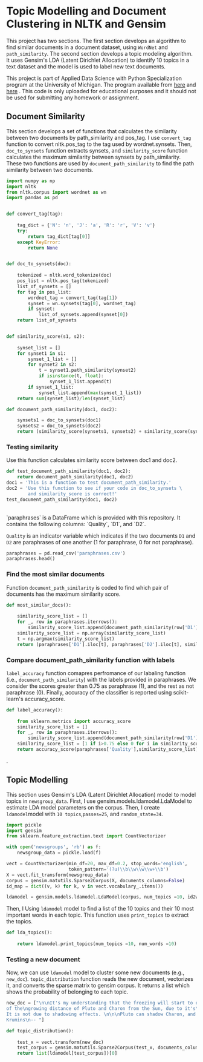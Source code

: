 # Topic Modelling and Document Clustering in NLTK and Gensim


This project has two sections. The first section develops an algorithm to find similar documents in a document dataset, using `WordNet` and `path_similarity`. The second section develops a topic modeling algorithm. It uses Gensim's LDA (Latent Dirichlet Allocation) to identify 10 topics in a text dataset and the model is used to label new text documents. 


This project is part of Applied Data Science with Python Specialization program at the University of Michigan. The program available from [here](https://www.coursera.org/learn/python-text-mining) and [here](https://www.coursera.org/learn/python-text-mining/resources/d9pwm) . This code is only uploaded for educational purposes and it should not be used for submitting any homework or assignment.


## Document Similarity

This section develops a set of functions that calculates the similarity between two documents by path_similarity and pos_tag. I use `convert_tag` function to convert nltk.pos_tag to the tag used by wordnet.synsets. Then, `doc_to_synsets` function extracts synsets, and `similarity_score` function calculates the maximum similarity between synsets by path_similarity. These two functions are used by `document_path_similarity` to find the path similarity between two documents.




```python
import numpy as np
import nltk
from nltk.corpus import wordnet as wn
import pandas as pd


def convert_tag(tag):
    
    tag_dict = {'N': 'n', 'J': 'a', 'R': 'r', 'V': 'v'}
    try:
        return tag_dict[tag[0]]
    except KeyError:
        return None


def doc_to_synsets(doc):
    
    tokenized = nltk.word_tokenize(doc)
    pos_list = nltk.pos_tag(tokenized)
    list_of_synsets = []
    for tag in pos_list:
        wordnet_tag = convert_tag(tag[1])
        synset = wn.synsets(tag[0], wordnet_tag)
        if synset:
            list_of_synsets.append(synset[0])   
    return list_of_synsets


def similarity_score(s1, s2):
    
    synset_list = []
    for synset1 in s1:
        synset_1_list = []
        for synset2 in s2:
            t = synset1.path_similarity(synset2)
            if isinstance(t, float):
                synset_1_list.append(t)
        if synset_1_list:
            synset_list.append(max(synset_1_list))            
    return sum(synset_list)/len(synset_list)

def document_path_similarity(doc1, doc2):

    synsets1 = doc_to_synsets(doc1)
    synsets2 = doc_to_synsets(doc2)
    return (similarity_score(synsets1, synsets2) + similarity_score(synsets2, synsets1)) / 2
```

### Testing similarity

Use this function calculates similarity score between doc1 and doc2.




```python
def test_document_path_similarity(doc1, doc2):
    return document_path_similarity(doc1, doc2)
doc1 = 'This is a function to test document_path_similarity.'
doc2 = 'Use this function to see if your code in doc_to_synsets \
        and similarity_score is correct!'
test_document_path_similarity(doc1, doc2)
```

<br>
`paraphrases` is a DataFrame which is provided with this repository. It contains the following columns: `Quality`, `D1`, and `D2`.

`Quality` is an indicator variable which indicates if the two documents `D1` and `D2` are paraphrases of one another (1 for paraphrase, 0 for not paraphrase).


```python
paraphrases = pd.read_csv('paraphrases.csv')
paraphrases.head()
```

### Find the most similar documents

Function `document_path_similarity` is coded to find which pair of documents has the maximum similarity score.




```python
def most_similar_docs():
    
    similarity_score_list = []
    for _, row in paraphrases.iterrows():
        similarity_score_list.append(document_path_similarity(row['D1'], row['D2']))
    similarity_score_list = np.array(similarity_score_list)
    t = np.argmax(similarity_score_list)
    return (paraphrases['D1'].iloc[t], paraphrases['D2'].iloc[t], similarity_score_list[t])
```

### Compare document_path_similarity function with labels

`label_accuracy` function comapres perfromance of our labaling function (i.e., `document_path_similarity`) with the labels provided in paraphrases. We consider the scores greater than 0.75 as paraphrase (1), and the rest as not paraphrase (0). Finally, accuracy of the classifier is reported using scikit-learn's accuracy_score.



```python
def label_accuracy():
    
    from sklearn.metrics import accuracy_score
    similarity_score_list = []
    for _, row in paraphrases.iterrows():
        similarity_score_list.append(document_path_similarity(row['D1'], row['D2']))
    similarity_score_list = [1 if i>0.75 else 0 for i in similarity_score_list]
    return accuracy_score(paraphrases['Quality'],similarity_score_list)
```

.

## Topic Modelling

This section uses Gensim's LDA (Latent Dirichlet Allocation) model to model topics in `newsgroup_data`. First, I use gensim.models.ldamodel.LdaModel to estimate LDA model parameters on the corpus. Then, I create `ldamodel`model with `10 topics`,`passes=25`, and `random_state=34`.



```python
import pickle
import gensim
from sklearn.feature_extraction.text import CountVectorizer

with open('newsgroups', 'rb') as f:
    newsgroup_data = pickle.load(f)

vect = CountVectorizer(min_df=20, max_df=0.2, stop_words='english', 
                       token_pattern='(?u)\\b\\w\\w\\w+\\b')
X = vect.fit_transform(newsgroup_data)
corpus = gensim.matutils.Sparse2Corpus(X, documents_columns=False)
id_map = dict((v, k) for k, v in vect.vocabulary_.items())

ldamodel = gensim.models.ldamodel.LdaModel(corpus, num_topics =10, id2word =id_map, passes=25, random_state=34)

```

Then, I Using `ldamodel` model to find a list of the 10 topics and their 10 most important words in each topic. This function uses `print_topics` to extract the topics.


```python
def lda_topics():
    
    return ldamodel.print_topics(num_topics =10, num_words =10)
```

### Testing a new document

Now, we can use `ldamodel` model to cluster some new documents (e.g., `new_doc`). `topic_distribution` function reads the new document, vectorizes it, and converts the sparse matrix to gensim corpus. It returns a list which shows the probability of belonging to each topic. 



```python
new_doc = ["\n\nIt's my understanding that the freezing will start to occur because \
of the\ngrowing distance of Pluto and Charon from the Sun, due to it's\nelliptical orbit. \
It is not due to shadowing effects. \n\n\nPluto can shadow Charon, and vice-versa.\n\nGeorge \
Krumins\n-- "]
```


```python
def topic_distribution():
    
    test_x = vect.transform(new_doc)
    test_corpus = gensim.matutils.Sparse2Corpus(test_x, documents_columns=False)
    return list(ldamodel[test_corpus])[0]

```


